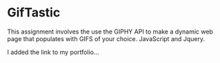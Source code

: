 # GifTastic

This assignment involves the use the GIPHY API to make a dynamic web page that populates with GIFS of your choice. JavaScript and Jquery.

I added the link to my portfolio...
